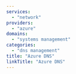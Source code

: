 ```yaml
---
services:
  - "network"
providers:
  - "azure"
domains:
  - "systems management"
categories:
  - "dns management"
title: "Azure DNS"
linkTitle: "Azure DNS"
---
```

